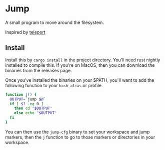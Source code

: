 # Jump

A small program to move around the filesystem.

Inspired by [teleport](https://github.com/bollu/teleport)

## Install

Install this by `cargo install` in the project directory. You'll need rust nightly installed to compile this. If you're on MacOS, then you can download the binaries from the releases page.

Once you've installed the binaries on your $PATH, you'll want to add the following function to your `bash_alias` or profile.

```bash
function j() {
  OUTPUT=`jump $@`
  if [ $? -eq 0 ]
    then cd "$OUTPUT"
    else echo "$OUTPUT"
  fi
}
```

You can then use the `jump-cfg` binary to set your workspace and jump markers, then the `j` function to go to those markers or directories in your workspace.
